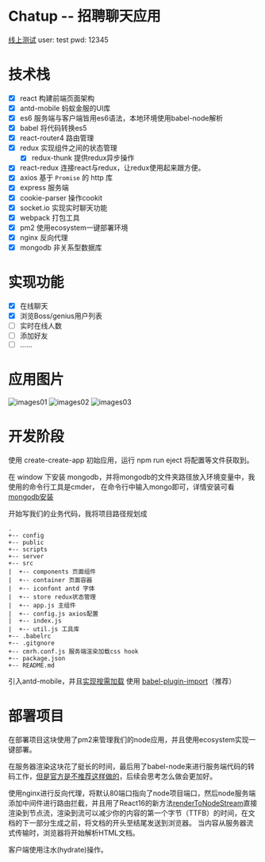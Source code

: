 # Chatup -- 招聘聊天应用

[线上测试](http://111.230.239.13)
user: test
pwd: 12345

# 技术栈

- [x] react 构建前端页面架构
- [x] antd-mobile 蚂蚁金服的UI库
- [x] es6 服务端与客户端皆用es6语法，本地环境使用babel-node解析
- [x] babel 将代码转换es5
- [x] react-router4 路由管理
- [x] redux 实现组件之间的状态管理
    - [x] redux-thunk 提供redux异步操作
- [x] react-redux 连接react与redux，让redux使用起来跟方便。
- [x] axios 基于 `Promise` 的 http 库
- [x] express 服务端
- [x] cookie-parser 操作cookit
- [x] socket.io 实现实时聊天功能
- [x] webpack 打包工具
- [x] pm2 使用ecosystem一键部署环境
- [x] nginx 反向代理
- [x] mongodb 非关系型数据库

# 实现功能

- [x] 在线聊天
- [x] 浏览Boss/genius用户列表
- [ ] 实时在线人数
- [ ] 添加好友
- [ ] ......

# 应用图片

![images01](https://raw.githubusercontent.com/7zf001/mine/master/images/shotimges01.png)
![images02](https://raw.githubusercontent.com/7zf001/mine/master/images/shotimages02.png)
![images03](https://raw.githubusercontent.com/7zf001/mine/master/images/shotimages03.png)

# 开发阶段

  使用 create-create-app 初始应用，运行 npm run eject 将配置等文件获取到。

  在 window 下安装 mongodb，并将mongodb的文件夹路径放入环境变量中，我使用的命令行工具是cmder，
在命令行中输入mongo即可，详情安装可看[mongodb安装](https://docs.mongodb.com/manual/tutorial/install-mongodb-on-windows/)

  开始写我们的业务代码，我将项目路径规划成

```
.
+-- config
+-- public
+-- scripts
+-- server
+-- src
|  +-- components 页面组件
|  +-- container 页面容器
|  +-- iconfont antd 字体
|  +-- store redux状态管理
|  +-- app.js 主组件
|  +-- config.js axios配置
|  +-- index.js 
|  +-- util.js 工具库
+-- .babelrc
+-- .gitgnore
+-- cmrh.conf.js 服务端渲染加载css hook
+-- package.json
+-- README.md
```

引入antd-mobile，并且[实现按需加载](https://mobile.ant.design/docs/react/introduce-cn)
使用 [babel-plugin-import](https://github.com/ant-design/babel-plugin-import)（推荐）

# 部署项目

在部署项目这块使用了pm2来管理我们的node应用，并且使用ecosystem实现一键部署。

在服务器渲染这块花了挺长的时间，最后用了babel-node来进行服务端代码的转码工作，[但是官方是不推荐这样做的](https://babeljs.io/docs/usage/cli/#babel-node)，后续会思考怎么做会更加好。

使用nginx进行反向代理，将默认80端口指向了node项目端口，然后node服务端添加中间件进行路由拦截，并且用了React16的新方法[renderToNodeStream](https://reactjs.org/docs/react-dom-server.html#rendertonodestream)直接渲染到节点流，渲染到流可以减少你的内容的第一个字节（TTFB）的时间，在文档的下一部分生成之前，将文档的开头至结尾发送到浏览器。 当内容从服务器流式传输时，浏览器将开始解析HTML文档。

客户端使用注水(hydrate)操作。
